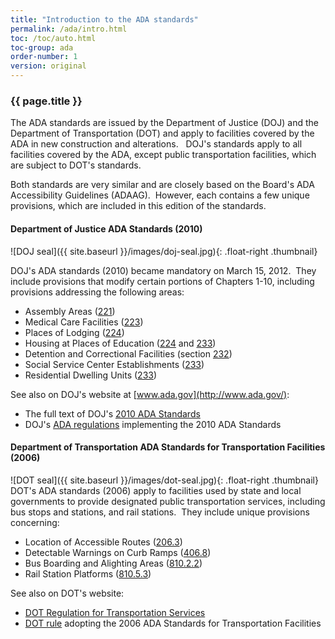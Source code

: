 ```yaml
---
title: "Introduction to the ADA standards"
permalink: /ada/intro.html
toc: /toc/auto.html
toc-group: ada
order-number: 1
version: original
---
```


### {{ page.title }}
The ADA standards are issued by the Department of Justice (DOJ) and the Department of Transportation (DOT) and apply to facilities covered by the ADA in new construction and alterations.   DOJ's standards apply to all facilities covered by the ADA, except public transportation facilities, which are subject to DOT's standards.

Both standards are very similar and are closely based on the Board's ADA Accessibility Guidelines (ADAAG).  However, each contains a few unique provisions, which are included in this edition of the standards.

#### Department of Justice ADA Standards (2010)

![DOJ seal]({{ site.baseurl }}/images/doj-seal.jpg){: .float-right .thumbnail}

DOJ's ADA standards (2010) became mandatory on March 15, 2012.  They include provisions that modify certain portions of Chapters 1-10, including provisions addressing the following areas:

-   Assembly Areas ([221](#ada-221))
-   Medical Care Facilities ([223](#ada-223))
-   Places of Lodging ([224](#ada-224))
-   Housing at Places of Education ([224](#ada-224) and [233](#ada-233))
-   Detention and Correctional Facilities (section [232](#ada-232))
-   Social Service Center Establishments ([233](#ada-233))
-   Residential Dwelling Units ([233](#ada-233))

See also on DOJ's website at [www.ada.gov](http://www.ada.gov/):

-   The full text of DOJ's [2010 ADA Standards](http://www.ada.gov/2010ADAstandards_index.htm)
-   DOJ's [ADA regulations](http://www.ada.gov/2010_regs.htm) implementing the 2010 ADA Standards 

#### Department of Transportation ADA Standards for Transportation Facilities (2006)

![DOT seal]({{ site.baseurl }}/images/dot-seal.jpg){: .float-right .thumbnail}
DOT's ADA standards (2006) apply to facilities used by state and local governments to provide designated public transportation services, including bus stops and stations, and rail stations.  They include unique provisions concerning:

-   Location of Accessible Routes ([206.3](#ada-206_3))
-   Detectable Warnings on Curb Ramps ([406.8](#ada-406_8))
-   Bus Boarding and Alighting Areas ([810.2.2](#ada-810_2_2))
-   Rail Station Platforms ([810.5.3](#ada-810_5_3))

See also on DOT's website:

-   [DOT Regulation for Transportation Services](http://www.fta.dot.gov/civilrights/12325_3884.html) 
-   [DOT rule](http://www.fta.dot.gov/12325_5936.html) adopting the 2006 ADA Standards for Transportation Facilities



